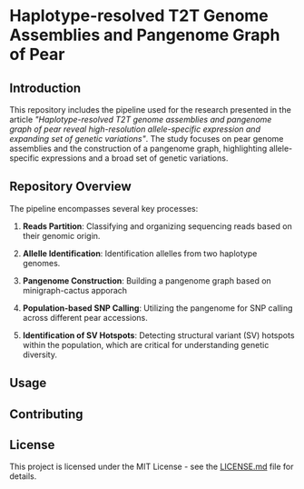 # Haplotype-resolved T2T Genome Assemblies and Pangenome Graph of Pear

## Introduction

This repository includes the pipeline used for the research presented in the article _"Haplotype-resolved T2T genome assemblies and pangenome graph of pear reveal high-resolution allele-specific expression and expanding set of genetic variations"_. The study focuses on pear genome assemblies and the construction of a pangenome graph, highlighting allele-specific expressions and a broad set of genetic variations.

## Repository Overview

The pipeline encompasses several key processes:

1. **Reads Partition**: Classifying and organizing sequencing reads based on their genomic origin.

2. **Allelle Identification**: Identification allelles from two haplotype genomes.

3. **Pangenome Construction**: Building a pangenome graph based on minigraph-cactus apporach

4. **Population-based SNP Calling**: Utilizing the pangenome for SNP calling across different pear accessions.

5. **Identification of SV Hotspots**: Detecting structural variant (SV) hotspots within the population, which are critical for understanding genetic diversity.

## Usage

## Contributing


## License

This project is licensed under the MIT License - see the [LICENSE.md](LICENSE.md) file for details.
